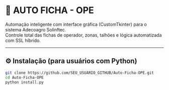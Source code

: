 # 🚜 AUTO FICHA - OPE

Automação inteligente com interface gráfica (CustomTkinter) para o sistema Adecoagro Solinftec.  
Controle total das fichas de operador, zonas, talhões e lógica automatizada com SSL híbrido.

---

## ⚙️ Instalação (para usuários com Python)
```bash
git clone https://github.com/SEU_USUARIO_GITHUB/Auto-Ficha-OPE.git
cd Auto-Ficha-OPE
python install.py
